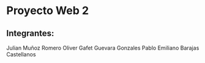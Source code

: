 # Proyecto Web 2
## Integrantes:
Julian Muñoz Romero
Oliver Gafet Guevara Gonzales
Pablo Emiliano Barajas Castellanos
